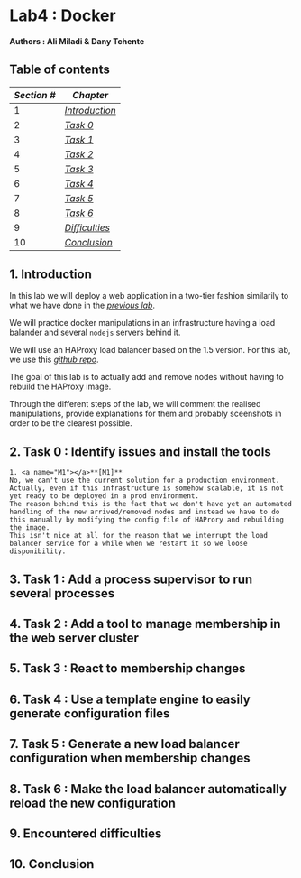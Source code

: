 # Lab4 : Docker
#### Authors : Ali Miladi & Dany Tchente

## Table of contents
|*Section #*|*Chapter*				  		|
|-----------|-------------------------------|
|1			|[*Introduction*](#Intro)		|
|2			|[*Task 0*](#Task0)      		|
|3			|[*Task 1*](#Task1)      		|
|4			|[*Task 2*](#Task2)      		|
|5			|[*Task 3*](#Task3)      		|
|6			|[*Task 4*](#Task4)      		|
|7			|[*Task 5*](#Task5)      		|
|8			|[*Task 6*](#Task6)      		|
|9			|[*Difficulties*](#Difficulties)|
|10			|[*Conclusion*](#Conclusion)    |

## <a name="Intro"></a>1.	Introduction
In this lab we will deploy a web application in a two-tier fashion similarily to what we have done in the [*previous lab*](https://github.com/alimiladi/Teaching-HEIGVD-AIT-2015-Labo-Load-Balancing). 

We will practice docker manipulations in an infrastructure having a load balander and several `nodejs` servers behind it.

We will use an HAProxy load balancer based on the 1.5 version.
For this lab, we use this [*github repo*](https://github.com/alimiladi/Teaching-HEIGVD-AIT-2016-Labo-Docker).

The goal of this lab is to actually add and remove nodes without having to rebuild the HAProxy image.

Through the different steps of the lab, we will comment the realised manipulations, provide explanations for them and probably sceenshots in order to be the clearest possible.

## <a name="Task0"></a>2.	Task 0 : Identify issues and install the tools
	1. <a name="M1"></a>**[M1]** 
	No, we can't use the current solution for a production environment. Actually, even if this infrastructure is somehow scalable, it is not yet ready to be deployed in a prod environment. 
	The reason behind this is the fact that we don't have yet an automated handling of the new arrived/removed nodes and instead we have to do this manually by modifying the config file of HAProry and rebuilding the image.
	This isn't nice at all for the reason that we interrupt the load balancer service for a while when we restart it so we loose disponibility.
	
## <a name="Task1"></a>3.	Task 1 : Add a process supervisor to run several processes
## <a name="Task2"></a>4.	Task 2 : Add a tool to manage membership in the web server cluster
## <a name="Task3"></a>5.	Task 3 : React to membership changes
## <a name="Task4"></a>6.	Task 4 : Use a template engine to easily generate configuration files
## <a name="Task5"></a>7.	Task 5 : Generate a new load balancer configuration when membership changes
## <a name="Task6"></a>8.	Task 6 : Make the load balancer automatically reload the new configuration
## <a name="Difficulties"></a>9.	Encountered difficulties
## <a name="Conclusion"></a>10.	Conclusion